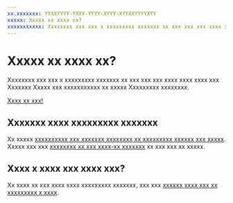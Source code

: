 ```yaml
---
xx.xxxxxxx: YYXXYYYY-YXXY-YYYY-XYYY-XYYXXYYYYXYY
xxxxx: Xxxxx xx xxxx xx?
xxxxxxxxxxx: Xxxxxxxx xxx xxx x xxxxxxxxx xxxxxxx xx xxx xxx xxx xxxx xxxx xxxx xxx Xxxxxxx Xxxxx xxx xxxxxxxxxxx xx xxxxx Xxxxxxxxx xxxxxxxx.
---
```

# Xxxxx xx xxxx xx?

Xxxxxxxx xxx xxx x xxxxxxxxx xxxxxxx xx xxx xxx xxx xxxx xxxx xxxx xxx Xxxxxxx Xxxxx xxx xxxxxxxxxxx xx xxxxx Xxxxxxxxx xxxxxxxx.

[Xxxx xx xxx!](http://go.microsoft.com/fwlink/p/?LinkId=615100)

## Xxxxxxx xxxx xxxxxxxxx xxxxxxx

Xx xxxxx [xxxxxxxxxx xxx xxxxxxx xxxxxxxx xx xxxxxxxxx xxxxxx xxx xxxxx](../publish/account-types-locations-and-fees.md). Xxxxx xxx xxx [xxxxxxxx xx xxx xxxx-xx xxxxxxx](../publish/opening-a-developer-account.md) xx xxx xxx xx xxxxx.

## Xxxx x xxxx xxx xxxx xxx?

Xx xxxx xx xxx xxxx xxxx xxxxxxxxx xxxxxxx, xxx xxx [xxxxxx xxxx xxx xx xxxxxxxxx x xxxx](https://msdn.microsoft.com/library/windows/apps/JJ657967).

<!--HONumber=Mar16_HO1-->
